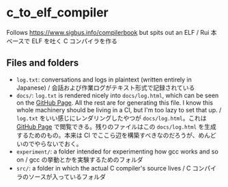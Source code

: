 # c_to_elf_compiler
Follows https://www.sigbus.info/compilerbook but spits out an ELF / Rui 本ベースで ELF を吐く C コンパイラを作る

## Files and folders
- `log.txt`: conversations and logs in plaintext (written entirely in Japanese) / 会話および作業ログがテキスト形式で記録されている
- `docs/`: `log.txt` is rendered nicely into `docs/log.html`, which can be seen on the [GitHub Page](https://sozysozbot.github.io/c_to_elf_compiler/log.html). All the rest are for generating this file. I know this whole machinery should be living in a CI, but I'm too lazy to set that up. / `log.txt` をいい感じにレンダリングしたやつが `docs/log.html`。これは [GitHub Page](https://sozysozbot.github.io/c_to_elf_compiler/log.html) で閲覧できる。残りのファイルはこの `docs/log.html` を生成するためのもの。本来は CI でここら辺を構築すべきなのだろうが、めんどいのでやらないでおく。
- `experiment/`: a folder intended for experimenting how gcc works and so on / gcc の挙動とかを実験するためのフォルダ
- `src/`: a folder in which the actual C compiler's source lives / C コンパイラのソースが入っているフォルダ